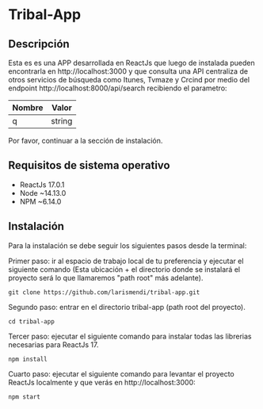 # Tribal-App

## Descripción

Esta es es una APP desarrollada en ReactJs que luego de instalada pueden encontrarla en http://localhost:3000 y que consulta una API centraliza de otros servicios de búsqueda como Itunes, Tvmaze y Crcind por medio del endpoint http://localhost:8000/api/search recibiendo el parametro:

| Nombre   | Valor                    |
|----------|--------------------------|
| q        | string                   |

Por favor, continuar a la sección de instalación.

## Requisitos de sistema operativo

* ReactJs 17.0.1
* Node ~14.13.0
* NPM ~6.14.0

## Instalación

Para la instalación se debe seguir los siguientes pasos desde la terminal:

Primer paso: ir al espacio de trabajo local de tu preferencia y ejecutar el siguiente comando (Esta ubicación + el directorio donde se instalará el proyecto será lo que llamaremos "path root" más adelante).

```
git clone https://github.com/larismendi/tribal-app.git
```

Segundo paso: entrar en el directorio tribal-app (path root del proyecto).

```
cd tribal-app
```

Tercer paso: ejecutar el siguiente comando para instalar todas las librerias necesarias para ReactJs 17.

```
npm install
```

Cuarto paso: ejecutar el siguiente comando para levantar el proyecto ReactJs localmente y que verás en http://localhost:3000:

```
npm start
```